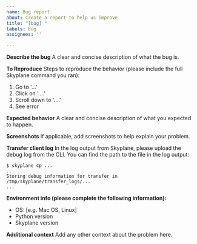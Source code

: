 ```yaml
---
name: Bug report
about: Create a report to help us improve
title: "[bug] "
labels: bug
assignees: ''

---
```


**Describe the bug**
A clear and concise description of what the bug is.

**To Reproduce**
Steps to reproduce the behavior (please include the full Skyplane command you ran):
1. Go to '...'
2. Click on '....'
3. Scroll down to '....'
4. See error

**Expected behavior**
A clear and concise description of what you expected to happen.

**Screenshots**
If applicable, add screenshots to help explain your problem.

**Transfer client log**
In the log output from Skyplane, please upload the debug log from the CLI. You can find the path to the file in the log output:
```
$ skyplane cp ...
...
Storing debug information for transfer in /tmp/skyplane/transfer_logs/...
...
```

**Environment info (please complete the following information):**
 - OS: [e.g. Mac OS, Linux]
- Python version
- Skyplane version 

**Additional context**
Add any other context about the problem here.
